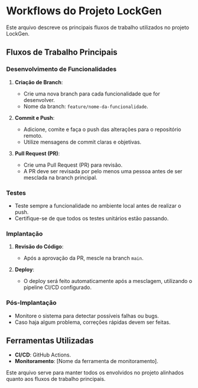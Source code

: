 # Workflows do Projeto LockGen

Este arquivo descreve os principais fluxos de trabalho utilizados no projeto LockGen.

## Fluxos de Trabalho Principais

### Desenvolvimento de Funcionalidades

1. **Criação de Branch**: 
   - Crie uma nova branch para cada funcionalidade que for desenvolver.
   - Nome da branch: `feature/nome-da-funcionalidade`.

2. **Commit e Push**:
   - Adicione, comite e faça o push das alterações para o repositório remoto.
   - Utilize mensagens de commit claras e objetivas.

3. **Pull Request (PR)**:
   - Crie uma Pull Request (PR) para revisão.
   - A PR deve ser revisada por pelo menos uma pessoa antes de ser mesclada na branch principal.

### Testes

- Teste sempre a funcionalidade no ambiente local antes de realizar o push.
- Certifique-se de que todos os testes unitários estão passando.

### Implantação

1. **Revisão do Código**:
   - Após a aprovação da PR, mescle na branch `main`.

2. **Deploy**:
   - O deploy será feito automaticamente após a mesclagem, utilizando o pipeline CI/CD configurado.

### Pós-Implantação

- Monitore o sistema para detectar possíveis falhas ou bugs.
- Caso haja algum problema, correções rápidas devem ser feitas.

## Ferramentas Utilizadas

- **CI/CD**: GitHub Actions.
- **Monitoramento**: [Nome da ferramenta de monitoramento].

Este arquivo serve para manter todos os envolvidos no projeto alinhados quanto aos fluxos de trabalho principais.

